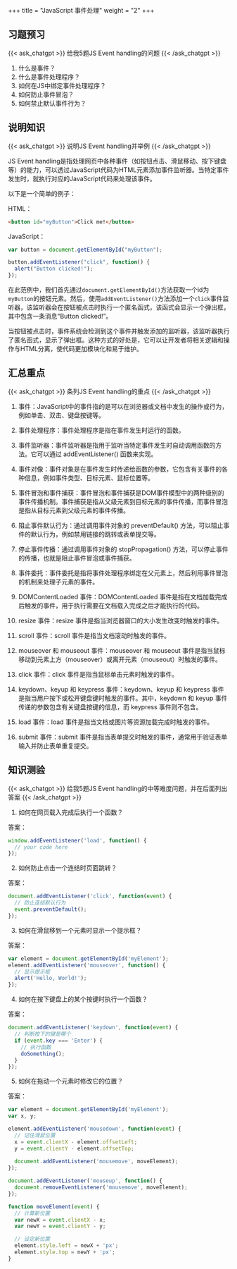 +++
title = "JavaScript 事件处理"
weight = "2"
+++
## 习题预习
{{< ask_chatgpt >}}
给我5题JS Event handling的问题
{{< /ask_chatgpt >}}



1. 什么是事件？
2. 什么是事件处理程序？
3. 如何在JS中绑定事件处理程序？
4. 如何防止事件冒泡？
5. 如何禁止默认事件行为？   

## 说明知识
{{< ask_chatgpt >}}
说明JS Event handling并举例
{{< /ask_chatgpt >}}



JS Event handling是指处理网页中各种事件（如按钮点击、滑鼠移动、按下键盘等）的能力，可以透过JavaScript代码为HTML元素添加事件监听器。当特定事件发生时，就执行对应的JavaScript代码来处理该事件。

以下是一个简单的例子：

HTML：

```html
<button id="myButton">Click me!</button>
```

JavaScript：

```javascript
var button = document.getElementById("myButton");

button.addEventListener("click", function() {
  alert("Button clicked!");
});
```

在此范例中，我们首先通过`document.getElementById()`方法获取一个id为`myButton`的按钮元素。然后，使用`addEventListener()`方法添加一个`click`事件监听器，该监听器会在按钮被点击时执行一个匿名函式，该函式会显示一个弹出框，其中包含一条消息“Button clicked!”。

当按钮被点击时，事件系统会检测到这个事件并触发添加的监听器，该监听器执行了匿名函式，显示了弹出框。这种方式的好处是，它可以让开发者将相关逻辑和操作与HTML分离，使代码更加模块化和易于维护。   

## 汇总重点
{{< ask_chatgpt >}}
条列JS Event handling的重点
{{< /ask_chatgpt >}}



1. 事件：JavaScript中的事件指的是可以在浏览器或文档中发生的操作或行为，例如单击、双击、键盘按键等。

2. 事件处理程序：事件处理程序是指在事件发生时运行的函数。

3. 事件监听器：事件监听器是指用于监听当特定事件发生时自动调用函数的方法。它可以通过 addEventListener() 函数来实现。

4. 事件对像：事件对象是在事件发生时传递给函数的参数，它包含有关事件的各种信息，例如事件类型、目标元素、鼠标位置等。

5. 事件冒泡和事件捕获：事件冒泡和事件捕获是DOM事件模型中的两种级别的事件传播机制。事件捕获是指从父级元素到目标元素的事件传播，而事件冒泡是指从目标元素到父级元素的事件传播。

6. 阻止事件默认行为：通过调用事件对象的 preventDefault() 方法，可以阻止事件的默认行为，例如禁用链接的跳转或表单提交等。

7. 停止事件传播：通过调用事件对象的 stopPropagation() 方法，可以停止事件的传播，也就是阻止事件冒泡或事件捕获。

8. 事件委托：事件委托是指将事件处理程序绑定在父元素上，然后利用事件冒泡的机制来处理子元素的事件。

9. DOMContentLoaded 事件：DOMContentLoaded 事件是指在文档加载完成后触发的事件，用于执行需要在文档载入完成之后才能执行的代码。

10. resize 事件：resize 事件是指当浏览器窗口的大小发生改变时触发的事件。

11. scroll 事件：scroll 事件是指当文档滚动时触发的事件。

12. mouseover 和 mouseout 事件：mouseover 和 mouseout 事件是指当鼠标移动到元素上方（mouseover）或离开元素（mouseout）时触发的事件。

13. click 事件：click 事件是指当鼠标单击元素时触发的事件。

14. keydown、keyup 和 keypress 事件：keydown、keyup 和 keypress 事件是指当用户按下或松开键盘键时触发的事件。其中，keydown 和 keyup 事件传递的参数包含有关键盘按键的信息，而 keypress 事件则不包含。

15. load 事件：load 事件是指当文档或图片等资源加载完成时触发的事件。

16. submit 事件：submit 事件是指当表单提交时触发的事件，通常用于验证表单输入并防止表单重复提交。   

## 知识测验
{{< ask_chatgpt >}}
给我5题JS Event handling的中等难度问题，并在后面列出答案
{{< /ask_chatgpt >}}



1. 如何在网页载入完成后执行一个函数？

答案：

```js
window.addEventListener('load', function() {
  // your code here
});
```

2. 如何防止点击一个连结时页面跳转？

答案：

```js
document.addEventListener('click', function(event) {
  // 防止连结默认行为
  event.preventDefault();
});
```

3. 如何在滑鼠移到一个元素时显示一个提示框？

答案：

```js
var element = document.getElementById('myElement');
element.addEventListener('mouseover', function() {
  // 显示提示框
  alert('Hello, World!');
});
```

4. 如何在按下键盘上的某个按键时执行一个函数？

答案：

```js
document.addEventListener('keydown', function(event) {
  // 判断按下的键是哪个
  if (event.key === 'Enter') {
    // 执行函数
    doSomething();
  }
});
```

5. 如何在拖动一个元素时修改它的位置？

答案：

```js
var element = document.getElementById('myElement');
var x, y;

element.addEventListener('mousedown', function(event) {
  // 记住滑鼠位置
  x = event.clientX - element.offsetLeft;
  y = event.clientY - element.offsetTop;
  
  document.addEventListener('mousemove', moveElement);
});

document.addEventListener('mouseup', function() {
  document.removeEventListener('mousemove', moveElement);
});

function moveElement(event) {
  // 计算新位置
  var newX = event.clientX - x;
  var newY = event.clientY - y;

  // 设定新位置
  element.style.left = newX + 'px';
  element.style.top = newY + 'px';
}
```   

